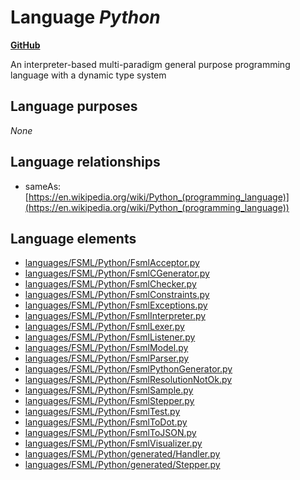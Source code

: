 # Language _Python_
**[GitHub](https://github.com/softlang/yas/blob/master/languages/Python)**

An interpreter-based multi-paradigm general purpose programming language with a dynamic type system

## Language purposes
_None_

## Language relationships
* sameAs: [https://en.wikipedia.org/wiki/Python_(programming_language)](https://en.wikipedia.org/wiki/Python_(programming_language))

## Language elements
* [languages/FSML/Python/FsmlAcceptor.py](../../docs/files/languages-FSML-Python-FsmlAcceptor.py.md)
* [languages/FSML/Python/FsmlCGenerator.py](../../docs/files/languages-FSML-Python-FsmlCGenerator.py.md)
* [languages/FSML/Python/FsmlChecker.py](../../docs/files/languages-FSML-Python-FsmlChecker.py.md)
* [languages/FSML/Python/FsmlConstraints.py](../../docs/files/languages-FSML-Python-FsmlConstraints.py.md)
* [languages/FSML/Python/FsmlExceptions.py](../../docs/files/languages-FSML-Python-FsmlExceptions.py.md)
* [languages/FSML/Python/FsmlInterpreter.py](../../docs/files/languages-FSML-Python-FsmlInterpreter.py.md)
* [languages/FSML/Python/FsmlLexer.py](../../docs/files/languages-FSML-Python-FsmlLexer.py.md)
* [languages/FSML/Python/FsmlListener.py](../../docs/files/languages-FSML-Python-FsmlListener.py.md)
* [languages/FSML/Python/FsmlModel.py](../../docs/files/languages-FSML-Python-FsmlModel.py.md)
* [languages/FSML/Python/FsmlParser.py](../../docs/files/languages-FSML-Python-FsmlParser.py.md)
* [languages/FSML/Python/FsmlPythonGenerator.py](../../docs/files/languages-FSML-Python-FsmlPythonGenerator.py.md)
* [languages/FSML/Python/FsmlResolutionNotOk.py](../../docs/files/languages-FSML-Python-FsmlResolutionNotOk.py.md)
* [languages/FSML/Python/FsmlSample.py](../../docs/files/languages-FSML-Python-FsmlSample.py.md)
* [languages/FSML/Python/FsmlStepper.py](../../docs/files/languages-FSML-Python-FsmlStepper.py.md)
* [languages/FSML/Python/FsmlTest.py](../../docs/files/languages-FSML-Python-FsmlTest.py.md)
* [languages/FSML/Python/FsmlToDot.py](../../docs/files/languages-FSML-Python-FsmlToDot.py.md)
* [languages/FSML/Python/FsmlToJSON.py](../../docs/files/languages-FSML-Python-FsmlToJSON.py.md)
* [languages/FSML/Python/FsmlVisualizer.py](../../docs/files/languages-FSML-Python-FsmlVisualizer.py.md)
* [languages/FSML/Python/generated/Handler.py](../../docs/files/languages-FSML-Python-generated-Handler.py.md)
* [languages/FSML/Python/generated/Stepper.py](../../docs/files/languages-FSML-Python-generated-Stepper.py.md)
